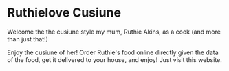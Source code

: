 # Ruthielove Cusiune

Welcome the the cusiune style my mum, Ruthie Akins, as a cook (and more than just that!)

Enjoy the cusiune of her! Order Ruthie's food online directly given the data of the food, get it delivered to your house, and enjoy! Just visit this website.